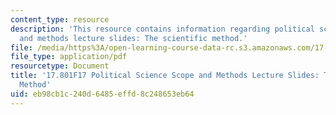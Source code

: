 ```yaml
---
content_type: resource
description: 'This resource contains information regarding political science scope
  and methods lecture slides: The scientific method.'
file: /media/https%3A/open-learning-course-data-rc.s3.amazonaws.com/17-801-political-science-scope-and-methods-fall-2017/eb98cb1c240d6485effd8c248653eb64_MIT17_801F17_Week1.pdf
file_type: application/pdf
resourcetype: Document
title: '17.801F17 Political Science Scope and Methods Lecture Slides: The Scientific
  Method'
uid: eb98cb1c-240d-6485-effd-8c248653eb64
---
```

